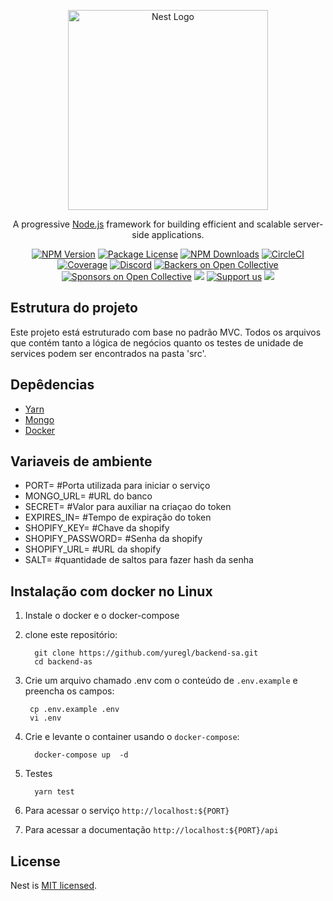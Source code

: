 <p align="center">
  <a href="http://nestjs.com/" target="blank"><img src="https://nestjs.com/img/logo_text.svg" width="320" alt="Nest Logo" /></a>
</p>

[circleci-image]: https://img.shields.io/circleci/build/github/nestjs/nest/master?token=abc123def456
[circleci-url]: https://circleci.com/gh/nestjs/nest

  <p align="center">A progressive <a href="http://nodejs.org" target="_blank">Node.js</a> framework for building efficient and scalable server-side applications.</p>
    <p align="center">
<a href="https://www.npmjs.com/~nestjscore" target="_blank"><img src="https://img.shields.io/npm/v/@nestjs/core.svg" alt="NPM Version" /></a>
<a href="https://www.npmjs.com/~nestjscore" target="_blank"><img src="https://img.shields.io/npm/l/@nestjs/core.svg" alt="Package License" /></a>
<a href="https://www.npmjs.com/~nestjscore" target="_blank"><img src="https://img.shields.io/npm/dm/@nestjs/common.svg" alt="NPM Downloads" /></a>
<a href="https://circleci.com/gh/nestjs/nest" target="_blank"><img src="https://img.shields.io/circleci/build/github/nestjs/nest/master" alt="CircleCI" /></a>
<a href="https://coveralls.io/github/nestjs/nest?branch=master" target="_blank"><img src="https://coveralls.io/repos/github/nestjs/nest/badge.svg?branch=master#9" alt="Coverage" /></a>
<a href="https://discord.gg/G7Qnnhy" target="_blank"><img src="https://img.shields.io/badge/discord-online-brightgreen.svg" alt="Discord"/></a>
<a href="https://opencollective.com/nest#backer" target="_blank"><img src="https://opencollective.com/nest/backers/badge.svg" alt="Backers on Open Collective" /></a>
<a href="https://opencollective.com/nest#sponsor" target="_blank"><img src="https://opencollective.com/nest/sponsors/badge.svg" alt="Sponsors on Open Collective" /></a>
  <a href="https://paypal.me/kamilmysliwiec" target="_blank"><img src="https://img.shields.io/badge/Donate-PayPal-ff3f59.svg"/></a>
    <a href="https://opencollective.com/nest#sponsor"  target="_blank"><img src="https://img.shields.io/badge/Support%20us-Open%20Collective-41B883.svg" alt="Support us"></a>
  <a href="https://twitter.com/nestframework" target="_blank"><img src="https://img.shields.io/twitter/follow/nestframework.svg?style=social&label=Follow"></a>
</p>
  <!--[![Backers on Open Collective](https://opencollective.com/nest/backers/badge.svg)](https://opencollective.com/nest#backer)
  [![Sponsors on Open Collective](https://opencollective.com/nest/sponsors/badge.svg)](https://opencollective.com/nest#sponsor)-->

## Estrutura do projeto

Este projeto está estruturado com base no padrão MVC. Todos os arquivos que contém tanto a lógica de negócios quanto os testes de unidade de services podem ser encontrados na pasta 'src'.

## Depêdencias

- [Yarn](https://yarnpkg.com/)
- [Mongo](https://www.mongodb.com/pt-br)
- [Docker](https://www.docker.com/)

## Variaveis de ambiente

- PORT= #Porta utilizada para iniciar o serviço
- MONGO_URL= #URL do banco
- SECRET= #Valor para auxiliar na criaçao do token
- EXPIRES_IN= #Tempo de expiração do token
- SHOPIFY_KEY= #Chave da shopify
- SHOPIFY_PASSWORD= #Senha da shopify
- SHOPIFY_URL= #URL da shopify
- SALT= #quantidade de saltos para fazer hash da senha

## Instalação com docker no Linux

1. Instale o docker e o docker-compose

2. clone este repositório:

   ```shell
     git clone https://github.com/yuregl/backend-sa.git
     cd backend-as
   ```

3. Crie um arquivo chamado .env com o conteúdo de `.env.example` e preencha os campos:

   ```shell
    cp .env.example .env
    vi .env
   ```

4. Crie e levante o container usando o `docker-compose`:

   ```shell
     docker-compose up  -d
   ```

5. Testes

   ```shell
     yarn test
   ```

6. Para acessar o serviço `http://localhost:${PORT}`

7. Para acessar a documentação `http://localhost:${PORT}/api`

## License

Nest is [MIT licensed](LICENSE).
